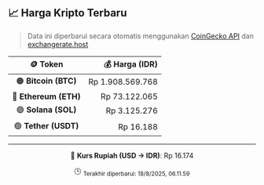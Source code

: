 

<!-- HARGA_KRIPTO -->
## 📈 Harga Kripto Terbaru

> Data ini diperbarui secara otomatis menggunakan [CoinGecko API](https://www.coingecko.com/) dan [exchangerate.host](https://exchangerate.host/)

<div align="center">

| 🪙 Token | 💰 Harga (IDR) |
|:------:|---------------:|
| 🟠 **Bitcoin (BTC)**   | Rp 1.908.569.768 |
| 🔵 **Ethereum (ETH)**  | Rp 73.122.065 |
| 🟣 **Solana (SOL)**    | Rp 3.125.276 |
| 🟢 **Tether (USDT)**   | Rp 16.188 |

---

💱 **Kurs Rupiah (USD → IDR)**: Rp 16.174

🕒 <sub>Terakhir diperbarui: 18/8/2025, 06.11.59</sub>

</div>
<!-- /HARGA_KRIPTO -->